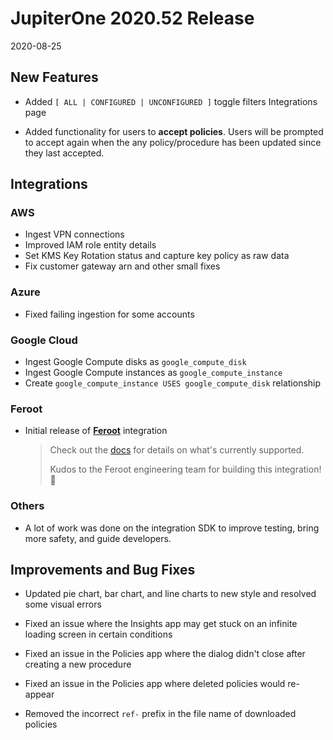 # JupiterOne 2020.52 Release

2020-08-25

## New Features

- Added `[ ALL | CONFIGURED | UNCONFIGURED ]` toggle filters Integrations page

- Added functionality for users to **accept policies**. Users will be prompted to accept again 
  when the any policy/procedure has been updated since they last accepted.

## Integrations

### AWS

- Ingest VPN connections
- Improved IAM role entity details
- Set KMS Key Rotation status and capture key policy as raw data
- Fix customer gateway arn and other small fixes

### Azure

- Fixed failing ingestion for some accounts

### Google Cloud

- Ingest Google Compute disks as `google_compute_disk`
- Ingest Google Compute instances as `google_compute_instance`
- Create `google_compute_instance USES google_compute_disk` relationship

### Feroot

- Initial release of **[Feroot](https://feroot.com)** integration

  > Check out the [docs](../docs/integrations/feroot/index.md)
  > for details on what's currently supported.
  > 
  > Kudos to the Feroot engineering team for building this integration! 🎉

### Others

- A lot of work was done on the integration SDK to improve testing, bring more safety, 
  and guide developers. 

## Improvements and Bug Fixes

- Updated pie chart, bar chart, and line charts to new style and resolved some visual errors

- Fixed an issue where the Insights app may get stuck on an infinite loading screen in certain conditions

- Fixed an issue in the Policies app where the dialog didn't close after creating a new procedure

- Fixed an issue in the Policies app where deleted policies would re-appear

- Removed the incorrect `ref-` prefix in the file name of downloaded policies
